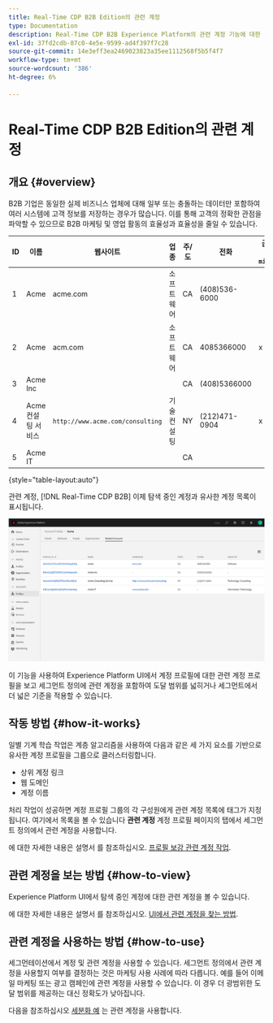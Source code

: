 ```yaml
---
title: Real-Time CDP B2B Edition의 관련 계정
type: Documentation
description: Real-Time CDP B2B Experience Platform의 관련 계정 기능에 대한 개요 및 추가 정보.
exl-id: 37fd2cdb-87c0-4e5e-9599-ad4f397f7c28
source-git-commit: 14e3eff3ea2469023823a35ee1112568f5b5f4f7
workflow-type: tm+mt
source-wordcount: '386'
ht-degree: 6%

---
```


# Real-Time CDP B2B Edition의 관련 계정

## 개요 {#overview}

B2B 기업은 동일한 실제 비즈니스 업체에 대해 일부 또는 충돌하는 데이터만 포함하여 여러 시스템에 고객 정보를 저장하는 경우가 많습니다. 이를 통해 고객의 정확한 관점을 파악할 수 있으므로 B2B 마케팅 및 영업 활동의 효율성과 효율성을 줄일 수 있습니다.

| ID | 이름 | 웹사이트 | 업종 | 주/도 | 전화 | 금액 > `$1 million` |
|---|---|---|---|---|---|---|
| 1 | Acme | acme.com | 소프트웨어 | CA | (408)536-6000 |  |
| 2 | Acme | acm.com | 소프트웨어 | CA | 4085366000 | x |
| 3 | Acme Inc |  |  | CA | (408)5366000 |  |
| 4 | Acme 컨설팅 서비스 | `http://www.acme.com/consulting` | 기술 컨설팅 | NY | (212)471-0904 | x |
| 5 | Acme IT |  |  | CA |  |  |

{style=&quot;table-layout:auto&quot;}

관련 계정, [!DNL Real-Time CDP B2B] 이제 탐색 중인 계정과 유사한 계정 목록이 표시됩니다.

![Experience Platform UI에서 관련 계정을 표시하는 화면](/help/rtcdp/b2b-ai-ml-services/assets/related-accounts-in-ui.png)

이 기능을 사용하여 Experience Platform UI에서 계정 프로필에 대한 관련 계정 프로필을 보고 세그먼트 정의에 관련 계정을 포함하여 도달 범위를 넓히거나 세그먼트에서 더 넓은 기준을 적용할 수 있습니다.

## 작동 방법 {#how-it-works}

일별 기계 학습 작업은 계층 알고리즘을 사용하여 다음과 같은 세 가지 요소를 기반으로 유사한 계정 프로필을 그룹으로 클러스터링합니다.

* 상위 계정 링크
* 웹 도메인
* 계정 이름

처리 작업이 성공하면 계정 프로필 그룹의 각 구성원에게 관련 계정 목록에 태그가 지정됩니다. 여기에서 목록을 볼 수 있습니다 **관련 계정** 계정 프로필 페이지의 탭에서 세그먼트 정의에서 관련 계정을 사용합니다.

에 대한 자세한 내용은 설명서 를 참조하십시오. [프로필 보강 관련 계정 작업](/help/dataflows/ui/b2b/monitor-profile-enrichment.md).

## 관련 계정을 보는 방법 {#how-to-view}

Experience Platform UI에서 탐색 중인 계정에 대한 관련 계정을 볼 수 있습니다.

에 대한 자세한 내용은 설명서 를 참조하십시오. [UI에서 관련 계정을 찾는 방법](/help/rtcdp/accounts/account-profile-ui-guide.md#related-accounts-tab).

## 관련 계정을 사용하는 방법 {#how-to-use}

세그먼테이션에서 계정 및 관련 계정을 사용할 수 있습니다. 세그먼트 정의에서 관련 계정을 사용할지 여부를 결정하는 것은 마케팅 사용 사례에 따라 다릅니다. 예를 들어 이메일 마케팅 또는 광고 캠페인에 관련 계정을 사용할 수 있습니다. 이 경우 더 광범위한 도달 범위를 제공하는 대신 정확도가 낮아집니다.

다음을 참조하십시오 [세분화 예](/help/rtcdp/segmentation/b2b.md#related-accounts) 는 관련 계정을 사용합니다.
